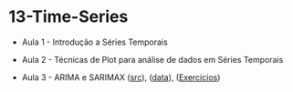 # 13-Time-Series

* Aula 1 - Introdução a Séries Temporais

* Aula 2 -  Técnicas de Plot para análise de dados em Séries Temporais

* Aula 3 - ARIMA e SARIMAX ([src](https://github.com/ai2-education-fiep-turma-3/13-Time-Series/blob/main/src/Time_Series_Covid.ipynb)), ([data](https://github.com/ai2-education-fiep-turma-3/13-Time-Series/tree/main/data)), ([Exercícios](https://github.com/ai2-education-fiep-turma-3/13-Time-Series/tree/main/exercicios))

